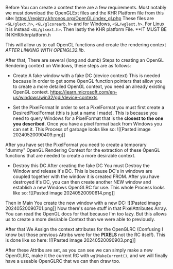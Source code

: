 Before You can create a context there are a few requirements. Most notably we must download the OpenGLExt files and the KHR Platform file from this site:
https://registry.khronos.org/OpenGL/index_gl.php
These files are `<GL/glext.h>`, `<GL/glcorearb.h>` and for Windows, `<GL/wglext.h>`. For Linux it is instead `<GL/glxext.h>`. Then lastly the KHR platform File. **IT MUST BE IN KHR/khrplatform.h

This will allow us to call OpenGL functions and create the rendering context *AFTER LINKING WITH OPENGL32.lib*.

After that, There are several (long and dumb) Steps to creating an OpenGL Rendering context on Windows, these steps are as follows:

- Create A fake window with a fake DC (device context)
This is needed because In order to get some OpenGL function pointers that allow you to create a more detailed OpenGL context, you need an already existing OpenGL context.
https://learn.microsoft.com/en-us/windows/win32/gdi/device-contexts

- Set the PixelFormat
In order to set a PixelFormat you must first create a DesiredPixelFormat (this is just a name I made). This is because you need to query Windows for a PixelFormat that is the **closest to the one you described**. Once you have a pixel format back from Windows you can set it. This Process of garbage looks like so:
![[Pasted image 20240520090409.png]]

After you have set the PixelFormat you need to create a temporary "dummy" OpenGL Rendering Context for the extraction of these OpenGL functions that are needed to create a more desirable context.

- Destroy this DC
After creating the fake DC You must Destroy the Window and release it's DC. This is because DC's in windows are coupled together with the window it is created FROM. After you have destroyed it's DC, you can then create another NEW window and establish a new Windows OpenGLRC for use. This whole Process looks like so:
![[Pasted image 20240520090614.png]]

Then in Main You create the new window with a new DC:
![[Pasted image 20240520090701.png]]
Now there's some stuff in that PixelAttributes Array. You can read the OpenGL docs for that because I'm too lazy. But this allows us to create a more desirable Context than we were able to previously. 

After that We Assign the context attributes for the OpenGLRC (Confusing I know but those previous Attribs were for the **PIXELS** not the RC itself). This is done like so here: 
![[Pasted image 20240520090903.png]]

After these Attribs are set, as you can see we can simply make a new OpenGLRC, make it the current RC with `wglMakeCurrent()`, and we will finally have a useable OpenGLRC that we can then draw too.